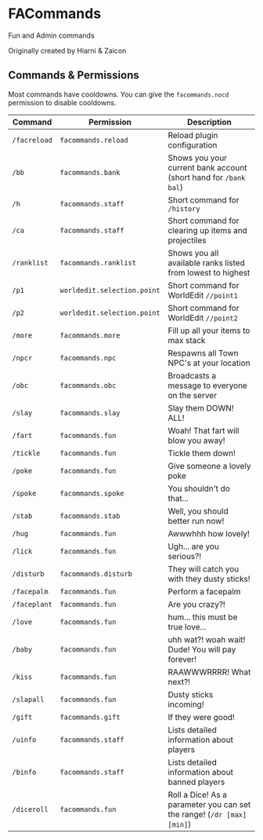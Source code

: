 # FACommands
Fun and Admin commands

Originally created by Hiarni & Zaicon

## Commands & Permissions

Most commands have cooldowns. You can give the `facommands.nocd` permission to disable cooldowns.

| Command      | Permission                  | Description                                                            |
|--------------|-----------------------------|------------------------------------------------------------------------|
| `/facreload` | `facommands.reload`         | Reload plugin configuration                                            |
| `/bb`        | `facommands.bank`           | Shows you your current bank account (short hand for `/bank bal`)       |
| `/h`         | `facommands.staff`          | Short command for `/history`                                           |
| `/ca`        | `facommands.staff`          | Short command for clearing up items and projectiles                    |
| `/ranklist`  | `facommands.ranklist`       | Shows you all available ranks listed from lowest to highest            |
| `/p1`        | `worldedit.selection.point` | Short command for WorldEdit `//point1`                                 |
| `/p2`        | `worldedit.selection.point` | Short command for WorldEdit `//point2`                                 |
| `/more`      | `facommands.more`           | Fill up all your items to max stack                                    |
| `/npcr`      | `facommands.npc`            | Respawns all Town NPC's at your location                               |
| `/obc`       | `facommands.obc`            | Broadcasts a message to everyone on the server                         |
| `/slay`      | `facommands.slay`           | Slay them DOWN! ALL!                                                   |
| `/fart`      | `facommands.fun`            | Woah! That fart will blow you away!                                    |
| `/tickle`    | `facommands.fun`            | Tickle them down!                                                      |
| `/poke`      | `facommands.fun`            | Give someone a lovely poke                                             |
| `/spoke`     | `facommands.spoke`          | You shouldn't do that...                                               |
| `/stab`      | `facommands.stab`           | Well, you should better run now!                                       |
| `/hug`       | `facommands.fun`            | Awwwhhh how lovely!                                                    |
| `/lick`      | `facommands.fun`            | Ugh... are you serious?!                                               |
| `/disturb`   | `facommands.disturb`        | They will catch you with they dusty sticks!                            |
| `/facepalm`  | `facommands.fun`            | Perform a facepalm                                                     |
| `/faceplant` | `facommands.fun`            | Are you crazy?!                                                        |
| `/love`      | `facommands.fun`            | hum... this must be true love...                                       |
| `/baby`      | `facommands.fun`            | uhh wat?! woah wait! Dude! You will pay forever!                       |
| `/kiss`      | `facommands.fun`            | RAAWWWRRRR! What next?!                                                |
| `/slapall`   | `facommands.fun`            | Dusty sticks incoming!                                                 |
| `/gift`      | `facommands.gift`           | If they were good!                                                     |
| `/uinfo`     | `facommands.staff`          | Lists detailed information about players                               |
| `/binfo`     | `facommands.staff`          | Lists detailed information about banned players                        |
| `/diceroll`  | `facommands.fun`            | Roll a Dice! As a parameter you can set the range! (`/dr [max] [min]`) |
